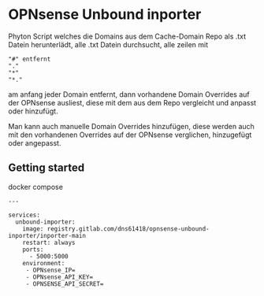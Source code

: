 # OPNsense Unbound inporter

Phyton Script welches die Domains aus dem Cache-Domain Repo als .txt Datein herunterlädt, alle .txt Datein durchsucht, alle zeilen mit 
```
"#" entfernt 
"."
"*"
"*." 
```
am anfang jeder Domain entfernt, dann vorhandene Domain Overrides auf der OPNsense ausliest, diese mit dem aus dem Repo vergleicht und anpasst oder hinzufügt.

Man kann auch manuelle Domain Overrides hinzufügen, diese werden auch mit den vorhandenen Overrides auf der OPNsense verglichen, hinzugefügt oder angepasst.

## Getting started

docker compose

```
---

services:
  unbound-importer:
    image: registry.gitlab.com/dns61418/opnsense-unbound-inporter/inporter-main
    restart: always
    ports:
      - 5000:5000
    environment:
     - OPNsense_IP=
     - OPNsense_API_KEY=
     - OPNSENSE_API_SECRET=

```